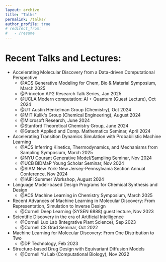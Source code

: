 ```yaml
---
layout: archive
title: "Talks"
permalink: /talks/
author_profile: true
# redirect_from:
#   - /resume
---
```


Recent Talks and Lectures:
======
* Accelerating Molecular Discovery from a Data-driven Computational Perspective
  * @ACS Generative Modeling for Chem, Bio & Material Symposium, March 2025
  * @Princeton AI^2 Research Talk Series, Jan 2025
  * @UCLA Modern computation: AI + Quantum (Guest Lecture), Oct 2024 
  * @UT Austin Henkelman Group (Chemistry), Oct 2024
  * @MIT Kulik's Group (Chemical Engineering), August 2024
  * @Microsoft Research, June 2024
  * @Stanford Theoretical Chemistry Group, June 2024
  * @Gatech Applied and Comp. Mathematics Seminar, April 2024
* Accelerating Transition Dynamics Simulation with Probabilistic Machine Learning 
  * @ACS Inferring Kinetics, Thermodynamics, and Mechanisms from Sampling Symposium, March 2025
  * @NYU Courant Generative Model/Sampling Seminar, Nov 2024
  * @UCB BIDMaP Young Scholar Seminar, Nov 2024 
  * @SIAM New York-New Jersey-Pennsylvania Section Annual Conference, Nov 2024
  * @IAIFI Summer Workshop, August 2024
* Language Model-based Design Programs for Chemical Synthesis and Design
  * @ACS Machine Learning in Chemistry Symposium, March 2025
* Recent Advances of Machine Learning in Molecular Discovery: From Representation, Simulation to Inverse Design
  * @Cornell Deep Learning (SYSEN 6888) guest lecture, Nov 2023
* Scientific Discovery in the era of Artificial Intelligence
  * @Cornell Luo Lab (Integrative Plant Science), Sep 2023
  * @Cornell CS Grad Seminar, Oct 2022
* Machine Learning for Molecular Discovery: From One Distribution to Two
  * @DP Technology, Feb 2023
* Structure-based Drug Design with Equivariant Diffusion Models
  * @Cornell Yu Lab (Computational Biology), Nov 2022

<!-- * [A New Perspective on Building Efficient and Expressive 3D Equivariant Graph Neural Networks](https://m2d2.io/talks/logg/a-new-perspective-on-building-efficient-and-expressive-3d-equivariant-graph-neural-networks/), @LoGG Reading Group, virtual, May 2023; Oral Presentation @TAGML-ICML, in person, July 2023.
* Disentangled Spatiotemporal Graph Generative Models, Oral Presentation @AAAI, virtual, Feb 2022.
* Towards Steerable and Interpretable Chemical Space Exploration, Oral Presentation @ML4Molecules, virtual, Dec 2021. -->




